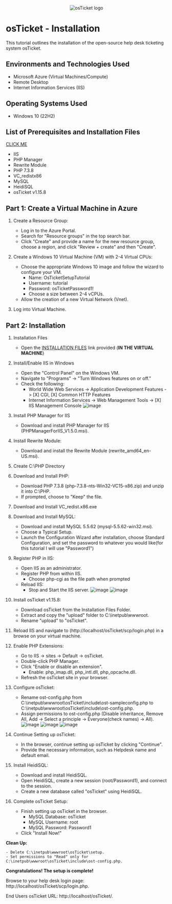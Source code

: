 <p align="center">
<img src="https://i.imgur.com/Clzj7Xs.png" alt="osTicket logo"/>
</p>

<h1>osTicket - Installation</h1>
This tutorial outlines the installation of the open-source help desk ticketing system osTicket.<br />


<h2>Environments and Technologies Used</h2>

- Microsoft Azure (Virtual Machines/Compute)
- Remote Desktop
- Internet Information Services (IIS)

<h2>Operating Systems Used </h2>

- Windows 10</b> (22H2)

<h2>List of Prerequisites and Installation Files</h2>

[CLICK ME](https://drive.google.com/drive/u/1/folders/1APMfNyfNzcxZC6EzdaNfdZsUwxWYChf6)

- IIS
- PHP Manager
- Rewrite Module
- PHP 7.3.8
- VC_redistx86
- MySQL
- HeidiSQL
- osTicket v1.15.8

<h2>Part 1: Create a Virtual Machine in Azure</h2>

1. Create a Resource Group:
    - Log in to the Azure Portal.
    - Search for "Resource groups" in the top search bar.
    - Click "Create" and provide a name for the new resource group, choose a region, and click "Review + create" and then "Create".

2. Create a Windows 10 Virtual Machine (VM) with 2-4 Virtual CPUs:
    - Choose the appropriate Windows 10 image and follow the wizard to configure your VM.
       - Name: OsTicketSetupTutorial
       - Username: tutorial
       - Password: osTicketPassword1!
       - Choose a size between 2-4 vCPUs.
    - Allow the creation of a new Virtual Network (Vnet).
3. Log into Virtual Machine.
   
<h2>Part 2: Installation </h2>

1. Installation Files
    - Open the [INSTALLATION FILES](https://drive.google.com/drive/u/1/folders/1APMfNyfNzcxZC6EzdaNfdZsUwxWYChf6) link provided (**IN THE VIRTUAL MACHINE**)

2. Install/Enable IIS in Windows
    - Open the "Control Panel" on the Windows VM.
    - Navigate to "Programs" -> "Turn Windows features on or off."
    - Check the following:
        - World Wide Web Services -> Application Development Features -> [X] CGI, [X] Common HTTP Features
        - Internet Information Services -> Web Management Tools -> [X] IIS Management Console
![image](https://github.com/mehmhacimic/osTicket-installation/assets/157438082/cee65396-6072-411b-a4ba-35c1ec484232)

3. Install PHP Manager for IIS
    - Download and install PHP Manager for IIS (PHPManagerForIIS_V1.5.0.msi).

4. Install Rewrite Module:
    - Download and install the Rewrite Module (rewrite_amd64_en-US.msi).

5. Create C:\PHP Directory

6. Download and Install PHP:
    - Download PHP 7.3.8 (php-7.3.8-nts-Win32-VC15-x86.zip) and unzip it into C:\PHP.
    - If prompted, choose to "Keep" the file.

7. Download and Install VC_redist.x86.exe
     
8. Download and Install MySQL:
    - Download and install MySQL 5.5.62 (mysql-5.5.62-win32.msi).
    - Choose a Typical Setup.
    - Launch the Configuration Wizard after installation, choose Standard Configuration, and set the password to whatever you would like(for this tutorial I will use "Password1")

9. Register PHP in IIS:
    - Open IIS as an administrator.
    - Register PHP from within IIS.
        - Choose php-cgi as the file path when prompted
    - Reload IIS:
        - Stop and Start the IIS server.
![image](https://github.com/mehmhacimic/osTicket-installation/assets/157438082/418a72b5-8e5a-4e48-9b81-7800530abd2c)
![image](https://github.com/mehmhacimic/osTicket-installation/assets/157438082/95783c1e-e39c-4cfb-8855-c42785b10170)


10. Install osTicket v1.15.8:
    - Download osTicket from the Installation Files Folder.
    - Extract and copy the "upload" folder to C:\inetpub\wwwroot.
    - Rename "upload" to "osTicket".

11. Reload IIS and navigate to (http://localhost/osTicket/scp/login.php) in a browse on your virtual machine.

12. Enable PHP Extensions:
    - Go to IIS -> sites -> Default -> osTicket.
    - Double-click PHP Manager.
    - Click "Enable or disable an extension".
        - Enable: php_imap.dll, php_intl.dll, php_opcache.dll.
    - Refresh the osTicket site in your browser.

13. Configure osTicket:
    - Rename ost-config.php from C:\inetpub\wwwroot\osTicket\include\ost-sampleconfig.php to C:\inetpub\wwwroot\osTicket\include\ost-config.php.
    - Assign permissions to ost-config.php (Disable inheritance, Remove All, Add -> Select a principle -> Everyone(check names) -> All).
    ![image](https://github.com/mehmhacimic/osTicket-installation/assets/157438082/5732352a-4d31-4efd-9b93-ec9b0398b77a)
    ![image](https://github.com/mehmhacimic/osTicket-installation/assets/157438082/f3e0b45a-25f8-4e4d-847e-2281c7d80336)
    ![image](https://github.com/mehmhacimic/osTicket-installation/assets/157438082/25166b45-6336-4509-b79c-ac7cd410b74e)

      

14. Continue Setting up osTicket:
    - In the browser, continue setting up osTicket by clicking "Continue".
    - Provide the necessary information, such as Helpdesk name and default email.

15. Install HeidiSQL:
    - Download and install HeidiSQL.
    - Open HeidiSQL, create a new session (root/Password1), and connect to the session.
    - Create a new database called "osTicket" using HeidiSQL.

16. Complete osTicket Setup:
    - Finish setting up osTicket in the browser.
        - MySQL Database: osTicket
        - MySQL Username: root
        - MySQL Password: Password1
    - Click "Install Now!"

**Clean Up:**
    
    - Delete C:\inetpub\wwwroot\osTicket\setup.
    - Set permissions to "Read" only for C:\inetpub\wwwroot\osTicket\include\ost-config.php.

**Congratulations! The setup is complete!**

Browse to your help desk login page: http://localhost/osTicket/scp/login.php.

End Users osTicket URL: http://localhost/osTicket/.


